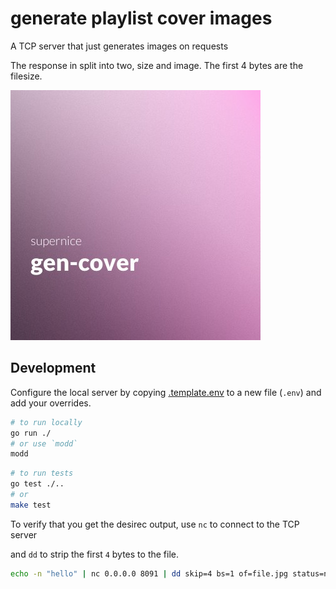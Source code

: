 # generate playlist cover images

A TCP server that just generates images on requests

The response in split into two, size and image. The first 4 bytes are the filesize.

![Cover example](docs/example.jpg)

## Development

Configure the local server by copying [.template.env](.template.env) to a new file (`.env`) and add your overrides.

```sh
# to run locally
go run ./
# or use `modd`
modd
```

```sh
# to run tests
go test ./..
# or
make test
```

To verify that you get the desirec output, use `nc` to connect to the TCP server

and `dd` to strip the first `4` bytes to the file.

```sh
echo -n "hello" | nc 0.0.0.0 8091 | dd skip=4 bs=1 of=file.jpg status=none
```
